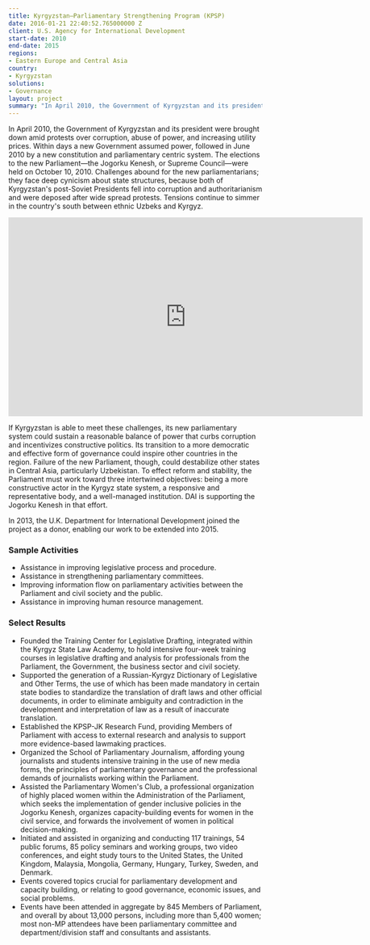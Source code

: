 ```yaml
---
title: Kyrgyzstan—Parliamentary Strengthening Program (KPSP)
date: 2016-01-21 22:40:52.765000000 Z
client: U.S. Agency for International Development
start-date: 2010
end-date: 2015
regions:
- Eastern Europe and Central Asia
country:
- Kyrgyzstan
solutions:
- Governance
layout: project
summary: "In April 2010, the Government of Kyrgyzstan and its president were brought down amid protests over corruption, abuse of power, and increasing utility prices. Within days a new Government assumed power, followed in June 2010 by a new constitution and parliamentary centric system."
---
```

In April 2010, the Government of Kyrgyzstan and its president were brought down amid protests over corruption, abuse of power, and increasing utility prices. Within days a new Government assumed power, followed in June 2010 by a new constitution and parliamentary centric system. The elections to the new Parliament—the Jogorku Kenesh, or Supreme Council—were held on October 10, 2010. Challenges abound for the new parliamentarians; they face deep cynicism about state structures, because both of Kyrgyzstan's post-Soviet Presidents fell into corruption and authoritarianism and were deposed after wide spread protests. Tensions continue to simmer in the country's south between ethnic Uzbeks and Kyrgyz.

<iframe allowfullscreen="" frameborder="0" height="394" mozallowfullscreen="" msallowfullscreen="" oallowfullscreen="" src="https://www.flickr.com/photos/daiglobal/7211078632/in/set-72157629759603010/player/" webkitallowfullscreen="" width="703"></iframe>

If Kyrgyzstan is able to meet these challenges, its new parliamentary system could sustain a reasonable balance of power that curbs corruption and incentivizes constructive politics. Its transition to a more democratic and effective form of governance could inspire other countries in the region. Failure of the new Parliament, though, could destabilize other states in Central Asia, particularly Uzbekistan. To effect reform and stability, the Parliament must work toward three intertwined objectives: being a more constructive actor in the Kyrgyz state system, a responsive and representative body, and a well-managed institution. DAI is supporting the Jogorku Kenesh in that effort.

In 2013, the U.K. Department for International Development joined the project as a donor, enabling our work to be extended into 2015.

###  Sample Activities

* Assistance in improving legislative process and procedure.
* Assistance in strengthening parliamentary committees.
* Improving information flow on parliamentary activities between the Parliament and civil society and the public.
* Assistance in improving human resource management.

###  Select Results

* Founded the Training Center for Legislative Drafting, integrated within the Kyrgyz State Law Academy, to hold intensive four-week training courses in legislative drafting and analysis for professionals from the Parliament, the Government, the business sector and civil society.
* Supported the generation of a Russian-Kyrgyz Dictionary of Legislative and Other Terms, the use of which has been made mandatory in certain state bodies to standardize the translation of draft laws and other official documents, in order to eliminate ambiguity and contradiction in the development and interpretation of law as a result of inaccurate translation.
* Established the KPSP-JK Research Fund, providing Members of Parliament with access to external research and analysis to support more evidence-based lawmaking practices.
* Organized the School of Parliamentary Journalism, affording young journalists and students intensive training in the use of new media forms, the principles of parliamentary governance and the professional demands of journalists working within the Parliament.
* Assisted the Parliamentary Women's Club, a professional organization of highly placed women within the Administration of the Parliament, which seeks the implementation of gender inclusive policies in the Jogorku Kenesh, organizes capacity-building events for women in the civil service, and forwards the involvement of women in political decision-making.
* Initiated and assisted in organizing and conducting 117 trainings, 54 public forums, 85 policy seminars and working groups, two video conferences, and eight study tours to the United States, the United Kingdom, Malaysia, Mongolia, Germany, Hungary, Turkey, Sweden, and Denmark.
* Events covered topics crucial for parliamentary development and capacity building, or relating to good governance, economic issues, and social problems.
* Events have been attended in aggregate by 845 Members of Parliament, and overall by about 13,000 persons, including more than 5,400 women; most non-MP attendees have been parliamentary committee and department/division staff and consultants and assistants.
